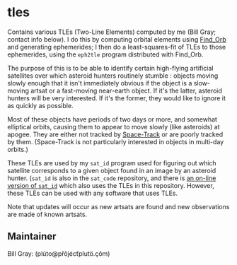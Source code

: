 # tles
Contains various TLEs (Two-Line Elements) computed by me (Bill Gray;  contact info
below).  I do this by computing orbital elements using
[Find_Orb](http://www.projectpluto.com/find_orb.htm) and generating
ephemerides;  I then do a least-squares-fit of TLEs to those ephemerides,  using the
`eph2tle` program distributed with Find_Orb.

The purpose of this is to be able to identify certain high-flying artificial satellites
over which asteroid hunters routinely stumble : objects moving slowly enough that it
isn't immediately obvious if the object is a slow-moving artsat or a fast-moving
near-earth object.  If it's the latter,  asteroid hunters will be very interested.
If it's the former,  they would like to ignore it as quickly as possible.

Most of these objects have periods of two days or more,  and somewhat elliptical
orbits,  causing them to appear to move slowly (like asteroids) at apogee.  They are
either not tracked by [Space-Track](https://www.space-track.org) or are poorly tracked by them.
(Space-Track is not particularly interested in objects in multi-day orbits.)

These TLEs are used by my `sat_id` program used for figuring out which satellite
corresponds to a given object found in an image by an asteroid hunter. (`sat_id` is
also in the `sat_code` repository,  and there is
[an on-line version of `sat_id`](https://www.projectpluto.com/sat_id2.htm) which
also uses the TLEs in this repository.  However,  these TLEs can be used with
any software that uses TLEs.

Note that updates will occur as new artsats are found and new observations are made
of known artsats.

Maintainer
----------
Bill Gray:
(p&#x202e;&ocirc;&#xe7;.&ouml;tulp&#x165;c&eacute;j&ocirc;&#x159;p&#x40;ot&uacute;l&#x202c;m)

